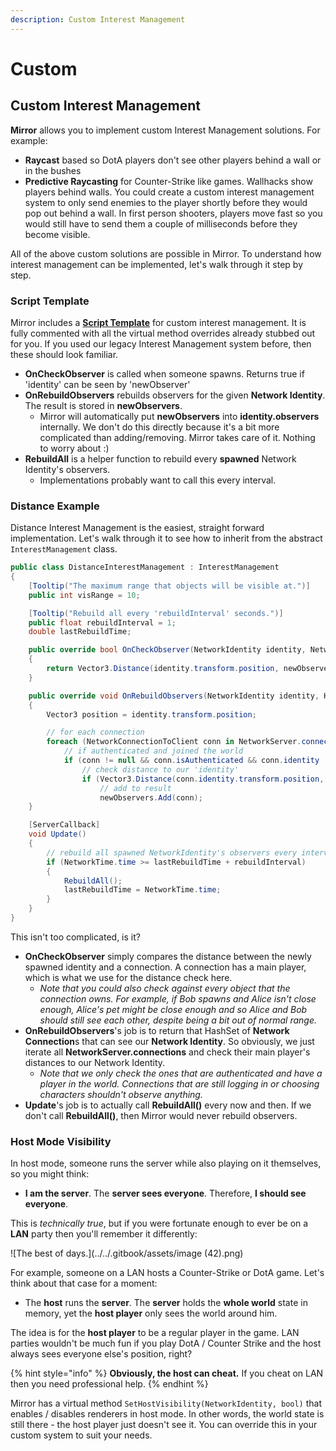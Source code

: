 ```yaml
---
description: Custom Interest Management
---
```


# Custom

## Custom Interest Management

**Mirror** allows you to implement custom Interest Management solutions. For example:

- **Raycast** based so DotA players don't see other players behind a wall or in the bushes
- **Predictive Raycasting** for Counter-Strike like games. Wallhacks show players behind walls. You could create a custom interest management system to only send enemies to the player shortly before they would pop out behind a wall. In first person shooters, players move fast so you would still have to send them a couple of milliseconds before they become visible.&#x20;

All of the above custom solutions are possible in Mirror. To understand how interest management can be implemented, let's walk through it step by step.

### Script Template

Mirror includes a [**Script Template**](../general/script-templates.md) for custom interest management. It is fully commented with all the virtual method overrides already stubbed out for you. If you used our legacy Interest Management system before, then these should look familiar.

- **OnCheckObserver** is called when someone spawns. Returns true if 'identity' can be seen by 'newObserver'
- **OnRebuildObservers** rebuilds observers for the given **Network Identity**. The result is stored in **newObservers**.&#x20;
  - Mirror will automatically put **newObservers** into **identity.observers** internally. We don't do this directly because it's a bit more complicated than adding/removing. Mirror takes care of it. Nothing to worry about :)
- **RebuildAll** is a helper function to rebuild every **spawned** Network Identity's observers.
  - Implementations probably want to call this every interval.

### **Distance** Example

Distance Interest Management is the easiest, straight forward implementation. Let's walk through it to see how to inherit from the abstract `InterestManagement` class.

```csharp
public class DistanceInterestManagement : InterestManagement
{
    [Tooltip("The maximum range that objects will be visible at.")]
    public int visRange = 10;

    [Tooltip("Rebuild all every 'rebuildInterval' seconds.")]
    public float rebuildInterval = 1;
    double lastRebuildTime;

    public override bool OnCheckObserver(NetworkIdentity identity, NetworkConnection newObserver)
    {
        return Vector3.Distance(identity.transform.position, newObserver.identity.transform.position) <= visRange;
    }

    public override void OnRebuildObservers(NetworkIdentity identity, HashSet<NetworkConnection> newObservers, bool initialize)
    {
        Vector3 position = identity.transform.position;

        // for each connection
        foreach (NetworkConnectionToClient conn in NetworkServer.connections.Values)
            // if authenticated and joined the world
            if (conn != null && conn.isAuthenticated && conn.identity != null)
                // check distance to our 'identity'
                if (Vector3.Distance(conn.identity.transform.position, position) < visRange)
                    // add to result
                    newObservers.Add(conn);
    }

    [ServerCallback]
    void Update()
    {
        // rebuild all spawned NetworkIdentity's observers every interval
        if (NetworkTime.time >= lastRebuildTime + rebuildInterval)
        {
            RebuildAll();
            lastRebuildTime = NetworkTime.time;
        }
    }
}
```

This isn't too complicated, is it?

- **OnCheckObserver** simply compares the distance between the newly spawned identity and a connection. A connection has a main player, which is what we use for the distance check here.
  - _Note that you could also check against every object that the connection owns. For example, if Bob spawns and Alice isn't close enough, Alice's pet might be close enough and so Alice and Bob should still see each other, despite being a bit out of normal range._
- **OnRebuildObservers**'s job is to return that HashSet of **Network Connection**s that can see our **Network Identity**. So obviously, we just iterate all **NetworkServer.connections** and check their main player's distances to our Network Identity.
  - _Note that we only check the ones that are authenticated and have a player in the world. Connections that are still logging in or choosing characters shouldn't observe anything._
- **Update**'s job is to actually call **RebuildAll()** every now and then. If we don't call **RebuildAll()**, then Mirror would never rebuild observers.&#x20;

### Host Mode Visibility

In host mode, someone runs the server while also playing on it themselves, so you might think:

- **I am the server**. The **server sees everyone**. Therefore, **I should see everyone**.

This is _technically true_, but if you were fortunate enough to ever be on a **LAN** party then you'll remember it differently:

![The best of days.](../../.gitbook/assets/image (42).png)

&#x20;For example, someone on a LAN hosts a Counter-Strike or DotA game. Let's think about that case for a moment:

- The **host** runs the **server**. The **server** holds the **whole world** state in memory, yet the **host player** only sees the world around him.

The idea is for the **host player** to be a regular player in the game. LAN parties wouldn't be much fun if you play DotA / Counter Strike and the host always sees everyone else's position, right?

{% hint style="info" %}
**Obviously, the host can cheat.** If you cheat on LAN then you need professional help.
{% endhint %}

Mirror has a virtual method `SetHostVisibility(NetworkIdentity, bool)` that enables / disables renderers in host mode. In other words, the world state is still there - the host player just doesn't see it. You can override this in your custom system to suit your needs.
